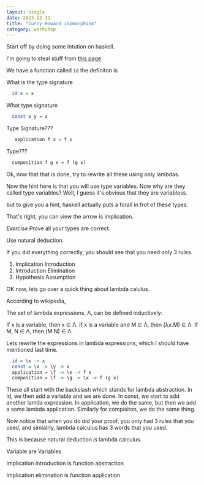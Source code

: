 ```yaml
---
layout: single
date: 2023-12-11
title: "Curry Howard isomorphism"
category: workshop
---
```




Start off by doing some intution on haskell. 

I'm going to steal stuff from [this page](https://en.wikibooks.org/wiki/Haskell/Higher-order_functions)


We have a function called `id` the definiton is



What is the type signature


```haskell
  id x = x
```



What type signature

```haskell
  const x y = x
```

Type Signature???

```haskell
   application f x = f x
```

Type???
```haskell
  composition f g x = f (g x) 
```


Ok, now that that is done, try to rewrite all these using only lambdas. 



Now the hint here is that you will use type variables. Now why are they called type variables? Well, I guess it's obvious that they are variabless.



but to give you a hint, haskell actually puts a forall in frot of these types. 


That's right, you can view the arrow is implication. 

*Exercise* Prove all your types are correct. 
 
Use natural deduction. 


If you did everything correctly, you should see that you need only 3 rules.

1. Implication Introduction
2. Introduction Elimination
3. Hypothesis Assumption

  


OK now, lets go over a quick thing about lambda calulus. 
 
According to wikipedia, 

The set of lambda expressions, Λ, can be defined inductively:

If x is a variable, then x ∈ Λ.
If x is a variable and M ∈ Λ, then (λx.M) ∈ Λ.
If M, N ∈ Λ, then (M N) ∈ Λ.



Lets rewrite the expressions in lambda expressions, which I should have mentioned last time. 

```haskell
  id = \x -> x
  const = \x -> \y -> x
  application = \f -> \x -> f x
  composition = \f -> \g -> \x -> f (g x)
```

These all start with the backslash which stands for lambda abstraction. In id, we then add a variable and we are done. In const, we start to add another lamda expression. In application, we do the same, but then we add a some lambda application. Similarly for compisiton, we do the same thing.


Now notice that when you do did your proof, you only had 3 rules that you used, and simialrly, lambda calculus has 3 words that you used.

This is because natural deduction *is* lambda calculus. 

Variable are Variables

Implication introduction is function abstraction 

Implication elimination is function application



